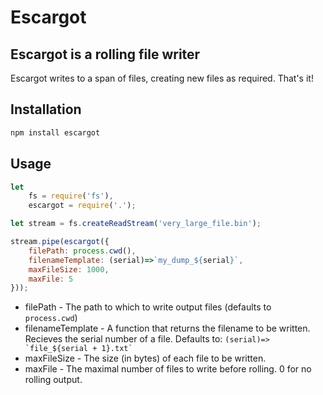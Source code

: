 # Escargot

## Escargot is a rolling file writer

Escargot writes to a span of files, creating new files as required. That's it!

## Installation

```bash
npm install escargot
```

## Usage
```javascript
let
    fs = require('fs'),
    escargot = require('.');

let stream = fs.createReadStream('very_large_file.bin');

stream.pipe(escargot({
    filePath: process.cwd(),
    filenameTemplate: (serial)=>`my_dump_${serial}`,
    maxFileSize: 1000,
    maxFile: 5
}));
```

* filePath - The path to which to write output files (defaults to ```process.cwd```)
* filenameTemplate - A function that returns the filename to be written. Recieves the serial number of a file. Defaults to: ```(serial)=> `file_${serial + 1}.txt` ```
* maxFileSize - The size (in bytes) of each file to be written.
* maxFile - The maximal number of files to write before rolling. 0 for no rolling output. 